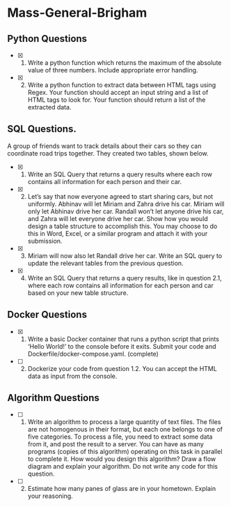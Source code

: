 # Mass-General-Brigham
## Python Questions
- [x] 1. Write a python function which returns the maximum of the absolute value of three numbers. Include appropriate error handling.
- [x] 2. Write a python function to extract data between HTML tags using Regex. Your function should accept an input string and a list of HTML tags to look for. Your function should return a list of the extracted data.

## SQL Questions. 
A group of friends want to track details about their cars so they can coordinate road trips together. They created two tables, shown below.
- [x] 1. Write an SQL Query that returns a query results where each row contains all information for each person and their car.
- [x] 2. Let’s say that now everyone agreed to start sharing cars, but not uniformly. Abhinav will let Miriam and Zahra drive his car. Miriam will only let Abhinav drive her car. Randall won’t let anyone drive his car, and Zahra will let everyone drive her car. Show how you would design a table structure to accomplish this. You may choose to do this in Word, Excel, or a similar program and attach it with your submission.
- [x] 3. Miriam will now also let Randall drive her car. Write an SQL query to update the relevant tables from the previous question.
- [x] 4. Write an SQL Query that returns a query results, like in question 2.1, where each row contains all information for each person and car based on your new table structure.
## Docker Questions
- [x] 1. Write a basic Docker container that runs a python script that prints ‘Hello World!’ to the console before it exits. Submit your code and Dockerfile/docker-compose.yaml. (complete)
- [ ] 2. Dockerize your code from question 1.2. You can accept the HTML data as input from the console.

## Algorithm Questions
- [ ] 1. Write an algorithm to process a large quantity of text files. The files are not homogenous in their format, but each one belongs to one of five categories. To process a file, you need to extract some data from it, and post the result to a server. You can have as many programs (copies of this algorithm) operating on this task in parallel to complete it. How would you design this algorithm? Draw a flow diagram and explain your algorithm. Do not write any code for this question.
- [ ] 2. Estimate how many panes of glass are in your hometown. Explain your reasoning.